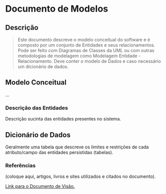 # Documento de Modelos

## Descrição 

>Este documento descreve o modelo conceitual do software e é composto por um conjunto de Entidades e seus relacionamentos. Pode ser feito com Diagramas de Classes da UML ou com outras metodologias de modelagem como Modelagem Entidade - Relacionamento. Deve conter o modelo de Dados e caso necessário um dicionário de dados.

## Modelo Conceitual

...

### Descrição das Entidades

Descrição sucinta das entidades presentes no sistema.

## Dicionário de Dados

Geralmente uma tabela que descreve os limites e restrições de cada atributo/campo das entidades persistidas (tabelas).

### Referências

(coloque aqui, artigos, livros e sites utilizados e citados no documento).

[Link para o Documento de Visão.](https://github.com/JFmaia/BsIn/blob/main/docs/Documento_de_visao.md)









